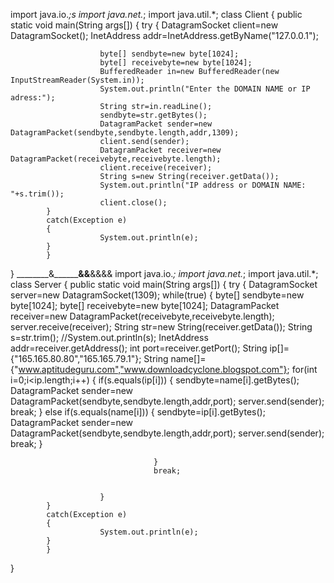 
import java.io.*;s
import java.net.*;
import java.util.*;
class Client
{
            public static void main(String args[])
            {
            try
            {
                        DatagramSocket client=new DatagramSocket();
                        InetAddress addr=InetAddress.getByName("127.0.0.1");

                        byte[] sendbyte=new byte[1024];
                        byte[] receivebyte=new byte[1024];
                        BufferedReader in=new BufferedReader(new InputStreamReader(System.in));
                        System.out.println("Enter the DOMAIN NAME or IP adress:");
                        String str=in.readLine();
                        sendbyte=str.getBytes();
                        DatagramPacket sender=new DatagramPacket(sendbyte,sendbyte.length,addr,1309);
                        client.send(sender);
                        DatagramPacket receiver=new DatagramPacket(receivebyte,receivebyte.length);
                        client.receive(receiver);
                        String s=new String(receiver.getData());
                        System.out.println("IP address or DOMAIN NAME: "+s.trim());   
                        client.close();
            }
            catch(Exception e)
            {
                        System.out.println(e);
            }
            }
}
________&________________&&__________&&&&
import java.io.*;
import java.net.*;
import java.util.*;
class Server
{
            public static void main(String args[])
            {
            try
            {
                        DatagramSocket server=new DatagramSocket(1309);
                        while(true)
                        {
                                    byte[] sendbyte=new byte[1024];
                                    byte[] receivebyte=new byte[1024];
                                    DatagramPacket receiver=new DatagramPacket(receivebyte,receivebyte.length);
                                    server.receive(receiver);
                                    String str=new String(receiver.getData());
                                    String s=str.trim();
                                    //System.out.println(s);
                                    InetAddress addr=receiver.getAddress();
                                    int port=receiver.getPort();
                                    String ip[]={"165.165.80.80","165.165.79.1"};
                                    String name[]={"www.aptitudeguru.com","www.downloadcyclone.blogspot.com"};
                                    for(int i=0;i<ip.length;i++)
                                    {
                                                if(s.equals(ip[i]))
                                                {
                                                            sendbyte=name[i].getBytes();
                                                            DatagramPacket sender=new DatagramPacket(sendbyte,sendbyte.length,addr,port);
                                                            server.send(sender);
                                                            break;
                                                }
                                                else if(s.equals(name[i]))
                                                {
                                                            sendbyte=ip[i].getBytes();
                                                            DatagramPacket sender=new DatagramPacket(sendbyte,sendbyte.length,addr,port);
                                                            server.send(sender);
                                                            break;
                                                }
                                               
                                    }         
                                    break;


                        }
            }
            catch(Exception e)
            {
                        System.out.println(e);
            }
            }
}

